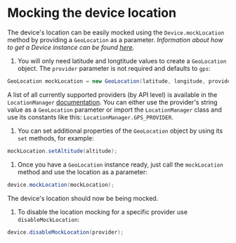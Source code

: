 # Mocking the device location
The device's location can be easily mocked using the `Device.mockLocation` method by providing a `GeoLocation` as a parameter. *Information about how to get a Device instance can be found [here](get-device.md).*

1. You will only need latitude and longtitude values to create a `GeoLocation` object. The `provider` parameter is not required and defaults to `gps`:
 ```java
 GeoLocation mockLocation = new GeoLocation(latitude, longitude, provider);
 ```
 A list of all currently supported providers (by API level) is available in the `LocationManager` [documentation](https://developer.android.com/reference/android/location/LocationManager.html#constants). You can either use the provider's string value as a `GeoLocation` parameter or import the `LocationManager` class and use its constants like this: `LocationManager.GPS_PROVIDER`.

1. You can set additional properties of the `GeoLocation` object by using its `set` methods, for example:
 ```java
 mockLocation.setAltitude(altitude);
 ```
1. Once you have a `GeoLocation` instance ready, just call the `mockLocation` method and use the location as a parameter:
 ```java
 device.mockLocation(mockLocation);
 ```
 The device's location should now be being mocked.

1. To disable the location mocking for a specific provider use `disableMockLocation`:
 ```java
 device.disableMockLocation(provider);
 ```
